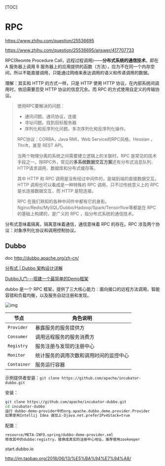 [TOC]

# RPC

https://www.zhihu.com/question/25536695

https://www.zhihu.com/question/25536695/answer/417707733

RPC(Reomte Procedure Call，远程过程调用)——**分布式系统的通信技术**。即在 A 服务器上调用 B 服务器上的应用提供的函数（方法），应为不在同一个内存空间，所以不能直接调用，只能通过网络来表达调用的语义和传递调用的数据。

理解：其实和 HTTP 的方式一样，只是 HTTP 使用 HTTP 协议，在内部系统间调用时，依旧需要忍受 HTTP 协议的信息冗余。而 RPC 的方式使用自定义的传输协议。

> 使用RPC要解决的问题：
>
> - 通讯问题。通讯协议，连接
> - 寻址问题。找到目标服务器
> - 序列化和反序列化问题。多次序列化和反序列化操作。
>
> RPC协议：CORBA，Java RMI，Web Service的RPC风格，Hessian ，Thrift，甚至 REST API。
>
> 当两个物理分离的系统之间需要建立逻辑上的关联时，RPC 是常见的技术手段之一。除RPC外，常见的**多系统数据交互方案**还有分布式消息队列、HTTP请求调用、数据库和分布式缓存等。
>
> 其中 HTTP 和 RPC 调用是没有经过中间件的，是端到端的直接数据交互。HTTP 调用也可以看成是一种特殊的 RPC 调用，只不过传统意义上的 RPC 是长连接数据交互，而 HTTP 是短连接。
>
> RPC 在我们熟知的各种中间件中都有它的身影。 Nginx/Redis/MySQL/Dubbo/Hadoop/Spark/Tensorflow等都是在 RPC 的基础上构建的，是广义的 RPC ，指分布式系统的通信技术。

分布式意味着隔离，隔离意味着通信，通信意味着 RPC 的存在。RPC 涉及两个协议：对象序列化协议和调用控制协议。

## Dubbo

doc http://dubbo.apache.org/zh-cn/

[分布式 | Dubbo 架构设计详解](https://mp.weixin.qq.com/s/q8S3Ihas0KXVMfbdNjau0w)

[Dubbo入门---搭建一个最简单的Demo框架](https://blog.csdn.net/noaman_wgs/article/details/70214612)

dubbo 是一个 RPC 框架，提供了三大核心能力：面向接口的远程方法调用，智能容错和负载均衡，以及服务自动注册和发现。

![img](http://dubbo.apache.org/img/architecture.png)

| 节点        | 角色说明                               |
| ----------- | -------------------------------------- |
| `Provider`  | 暴露服务的服务提供方                   |
| `Consumer`  | 调用远程服务的服务消费方               |
| `Registry`  | 服务注册与发现的注册中心               |
| `Monitor`   | 统计服务的调用次数和调用时间的监控中心 |
| `Container` | 服务运行容器                           |

示例提供者安装：`git clone https://github.com/apache/incubator-dubbo.git`

安装：

```sh
git clone https://github.com/apache/incubator-dubbo.git
cd incubator-dubbo
运行 dubbo-demo-provider中的org.apache.dubbo.demo.provider.Provider
如果使用Intellij Idea 请加上-Djava.net.preferIPv4Stack=true
```

配置：

```sh
resource/META-INFO.spring/dubbo-demo-provider.xml
修改其中的dubbo:registry，替换成真实的注册中心地址，推荐使用zookeeper
```

start.dubbo.io

http://jm.taobao.org/2018/06/13/%E5%BA%94%E7%94%A8/
